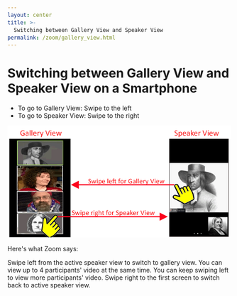 ```yaml
---
layout: center
title: >-
  Switching between Gallery View and Speaker View
permalink: /zoom/gallery_view.html
---
```


# Switching between Gallery View and Speaker View on a Smartphone

- To go to Gallery View: Swipe to the left
- To go to Speaker View: Swipe to the right

<img src="/assets/images/zoom/zmGalleryApp.gif" />

Here's what Zoom says:

Swipe left from the active speaker view to switch to gallery view. You can view up to 4 participants' video at the same time. You can keep swiping left to view more participants' video. Swipe right to the first screen to switch back to active speaker view.
